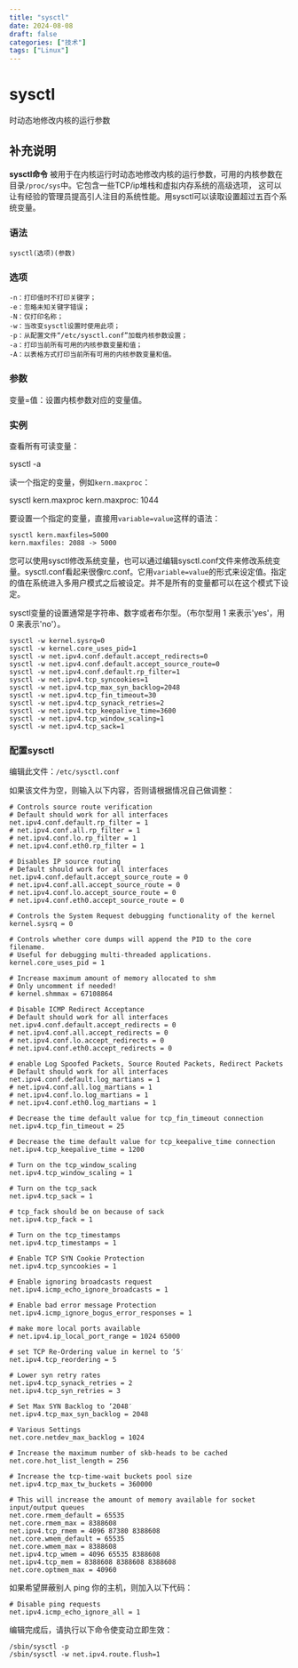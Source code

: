```yaml
---
title: "sysctl"
date: 2024-08-08
draft: false
categories: ["技术"]
tags: ["Linux"]
---
```

sysctl
===

时动态地修改内核的运行参数

## 补充说明

**sysctl命令** 被用于在内核运行时动态地修改内核的运行参数，可用的内核参数在目录`/proc/sys`中。它包含一些TCP/ip堆栈和虚拟内存系统的高级选项， 这可以让有经验的管理员提高引人注目的系统性能。用sysctl可以读取设置超过五百个系统变量。

###  语法

```shell
sysctl(选项)(参数)
```

###  选项

```shell
-n：打印值时不打印关键字；
-e：忽略未知关键字错误；
-N：仅打印名称；
-w：当改变sysctl设置时使用此项；
-p：从配置文件“/etc/sysctl.conf”加载内核参数设置；
-a：打印当前所有可用的内核参数变量和值；
-A：以表格方式打印当前所有可用的内核参数变量和值。
```

###  参数

变量=值：设置内核参数对应的变量值。

###  实例

查看所有可读变量：

sysctl -a

读一个指定的变量，例如`kern.maxproc`：

sysctl kern.maxproc kern.maxproc: 1044

要设置一个指定的变量，直接用`variable=value`这样的语法：

```shell
sysctl kern.maxfiles=5000
kern.maxfiles: 2088 -> 5000
```

您可以使用sysctl修改系统变量，也可以通过编辑sysctl.conf文件来修改系统变量。sysctl.conf看起来很像rc.conf。它用`variable=value`的形式来设定值。指定的值在系统进入多用户模式之后被设定。并不是所有的变量都可以在这个模式下设定。

sysctl变量的设置通常是字符串、数字或者布尔型。（布尔型用 1 来表示'yes'，用 0 来表示'no'）。

```shell
sysctl -w kernel.sysrq=0
sysctl -w kernel.core_uses_pid=1
sysctl -w net.ipv4.conf.default.accept_redirects=0
sysctl -w net.ipv4.conf.default.accept_source_route=0
sysctl -w net.ipv4.conf.default.rp_filter=1
sysctl -w net.ipv4.tcp_syncookies=1
sysctl -w net.ipv4.tcp_max_syn_backlog=2048
sysctl -w net.ipv4.tcp_fin_timeout=30
sysctl -w net.ipv4.tcp_synack_retries=2
sysctl -w net.ipv4.tcp_keepalive_time=3600
sysctl -w net.ipv4.tcp_window_scaling=1
sysctl -w net.ipv4.tcp_sack=1
```

###  配置sysctl

编辑此文件：`/etc/sysctl.conf`

如果该文件为空，则输入以下内容，否则请根据情况自己做调整：

```shell
# Controls source route verification
# Default should work for all interfaces
net.ipv4.conf.default.rp_filter = 1
# net.ipv4.conf.all.rp_filter = 1
# net.ipv4.conf.lo.rp_filter = 1
# net.ipv4.conf.eth0.rp_filter = 1

# Disables IP source routing
# Default should work for all interfaces
net.ipv4.conf.default.accept_source_route = 0
# net.ipv4.conf.all.accept_source_route = 0
# net.ipv4.conf.lo.accept_source_route = 0
# net.ipv4.conf.eth0.accept_source_route = 0

# Controls the System Request debugging functionality of the kernel
kernel.sysrq = 0

# Controls whether core dumps will append the PID to the core filename.
# Useful for debugging multi-threaded applications.
kernel.core_uses_pid = 1

# Increase maximum amount of memory allocated to shm
# Only uncomment if needed!
# kernel.shmmax = 67108864

# Disable ICMP Redirect Acceptance
# Default should work for all interfaces
net.ipv4.conf.default.accept_redirects = 0
# net.ipv4.conf.all.accept_redirects = 0
# net.ipv4.conf.lo.accept_redirects = 0
# net.ipv4.conf.eth0.accept_redirects = 0

# enable Log Spoofed Packets, Source Routed Packets, Redirect Packets
# Default should work for all interfaces
net.ipv4.conf.default.log_martians = 1
# net.ipv4.conf.all.log_martians = 1
# net.ipv4.conf.lo.log_martians = 1
# net.ipv4.conf.eth0.log_martians = 1

# Decrease the time default value for tcp_fin_timeout connection
net.ipv4.tcp_fin_timeout = 25

# Decrease the time default value for tcp_keepalive_time connection
net.ipv4.tcp_keepalive_time = 1200

# Turn on the tcp_window_scaling
net.ipv4.tcp_window_scaling = 1

# Turn on the tcp_sack
net.ipv4.tcp_sack = 1

# tcp_fack should be on because of sack
net.ipv4.tcp_fack = 1

# Turn on the tcp_timestamps
net.ipv4.tcp_timestamps = 1

# Enable TCP SYN Cookie Protection
net.ipv4.tcp_syncookies = 1

# Enable ignoring broadcasts request
net.ipv4.icmp_echo_ignore_broadcasts = 1

# Enable bad error message Protection
net.ipv4.icmp_ignore_bogus_error_responses = 1

# make more local ports available
# net.ipv4.ip_local_port_range = 1024 65000

# set TCP Re-Ordering value in kernel to ‘5′
net.ipv4.tcp_reordering = 5

# Lower syn retry rates
net.ipv4.tcp_synack_retries = 2
net.ipv4.tcp_syn_retries = 3

# Set Max SYN Backlog to ‘2048′
net.ipv4.tcp_max_syn_backlog = 2048

# Various Settings
net.core.netdev_max_backlog = 1024

# Increase the maximum number of skb-heads to be cached
net.core.hot_list_length = 256

# Increase the tcp-time-wait buckets pool size
net.ipv4.tcp_max_tw_buckets = 360000

# This will increase the amount of memory available for socket input/output queues
net.core.rmem_default = 65535
net.core.rmem_max = 8388608
net.ipv4.tcp_rmem = 4096 87380 8388608
net.core.wmem_default = 65535
net.core.wmem_max = 8388608
net.ipv4.tcp_wmem = 4096 65535 8388608
net.ipv4.tcp_mem = 8388608 8388608 8388608
net.core.optmem_max = 40960
```

如果希望屏蔽别人 ping 你的主机，则加入以下代码：

```shell
# Disable ping requests
net.ipv4.icmp_echo_ignore_all = 1
```

编辑完成后，请执行以下命令使变动立即生效：

```shell
/sbin/sysctl -p
/sbin/sysctl -w net.ipv4.route.flush=1
```


